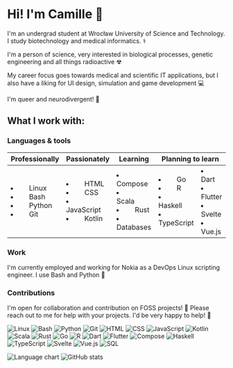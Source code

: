 # Hi! I'm Camille 🦊
I'm an undergrad student at Wrocław University of Science and Technology. I study biotechnology and medical informatics. ⚕

I'm a person of science, very interested in biological processes, genetic engineering and all things radioactive ☢

My career focus goes towards medical and scientific IT applications, but I also have a liking for UI design, simulation and game development 💻

I'm queer and neurodivergent! 🌈

## What I work with:

### Languages & tools
<table>
  <thead>
    <tr>
      <th>Professionally</th>
      <th>Passionately</th>
      <th>Learning</th>
      <th colspan=2>Planning to learn</th>
    </tr>
  </thead>
  <tbody>
    <tr>
      <td>
        <li><img src="https://cdn.jsdelivr.net/gh/devicons/devicon/icons/linux/linux-original.svg" style="width: 1em;" /> Linux</li>
        <li><img src="https://cdn.jsdelivr.net/gh/devicons/devicon/icons/bash/bash-original.svg" style="width: 1em;" /> Bash</li>
        <li><img src="https://cdn.jsdelivr.net/gh/devicons/devicon/icons/python/python-original.svg" style="width: 1em;" /> Python</li>
        <li><img src="https://cdn.jsdelivr.net/gh/devicons/devicon/icons/git/git-original.svg" style="width: 1em;" /> Git</li>
      </td>
      <td>
        <li><img src="https://cdn.jsdelivr.net/gh/devicons/devicon/icons/html5/html5-original.svg" style="width: 1em;" /> HTML</li>
        <li><img src="https://cdn.jsdelivr.net/gh/devicons/devicon/icons/css3/css3-original.svg" style="width: 1em;" /> CSS</li>
        <li><img src="https://cdn.jsdelivr.net/gh/devicons/devicon/icons/javascript/javascript-original.svg" style="width: 1em;" /> JavaScript</li>
        <li><img src="https://cdn.jsdelivr.net/gh/devicons/devicon/icons/kotlin/kotlin-original.svg" style="width: 1em;" /> Kotlin</li>
      </td>
      <td>
        <li><img src="https://cdn.jsdelivr.net/gh/devicons/devicon/icons/webpack/webpack-original.svg" style="width: 1em;" /> Compose</li>
        <li><img src="https://cdn.jsdelivr.net/gh/devicons/devicon/icons/scala/scala-original.svg" style="width: 1em;" /> Scala</li>
        <li><img src="https://cdn.jsdelivr.net/gh/devicons/devicon/icons/rust/rust-plain.svg" style="width: 1em;" /> Rust</li>
        <li><img src="https://cdn.jsdelivr.net/gh/devicons/devicon/icons/postgresql/postgresql-original.svg" style="width: 1em;" /> Databases</li>
      </td>
      <td>
        <li><img src="https://cdn.jsdelivr.net/gh/devicons/devicon/icons/go/go-original.svg" style="width: 1em;" /> Go</li>
        <li><img src="https://cdn.jsdelivr.net/gh/devicons/devicon/icons/r/r-original.svg" style="width: 1em;" /> R</li>
        <li><img src="https://cdn.jsdelivr.net/gh/devicons/devicon/icons/haskell/haskell-original.svg" style="width: 1em;" /> Haskell</li>
        <li><img src="https://cdn.jsdelivr.net/gh/devicons/devicon/icons/typescript/typescript-original.svg" style="width: 1em;" /> TypeScript</li>
      </td>
      <td>
        <li><img src="https://cdn.jsdelivr.net/gh/devicons/devicon/icons/dart/dart-original.svg" style="width: 1em;" /> Dart</li>
        <li><img src="https://cdn.jsdelivr.net/gh/devicons/devicon/icons/flutter/flutter-original.svg" style="width: 1em;" /> Flutter</li>
        <li><img src="https://cdn.jsdelivr.net/gh/devicons/devicon/icons/svelte/svelte-original.svg" style="width: 1em;" /> Svelte</li>
        <li><img src="https://cdn.jsdelivr.net/gh/devicons/devicon/icons/vuejs/vuejs-original.svg" style="width: 1em;" /> Vue.js</li>
      </td>
    </tr>
  </tbody>
</table>

### Work
I'm currently employed and working for Nokia as a DevOps Linux scripting engineer. I use Bash and Python 🐍

### Contributions
I'm open for collaboration and contribution on FOSS projects! 🌱 Please reach out to me for help with your projects. I'd be very happy to help! 💖

<p>
  <img alt="Linux" src="https://img.shields.io/badge/-Linux-fa6edb?style=flat-square&logo=linux&logoColor=white" />
  <img alt="Bash" src="https://img.shields.io/badge/-Bash-ea79eb?style=flat-square&logo=gnubash&logoColor=white" />
  <img alt="Python" src="https://img.shields.io/badge/-Python-d783f8?style=flat-square&logo=python&logoColor=white" />
  <img alt="Git" src="https://img.shields.io/badge/-Git-c28dff?style=flat-square&logo=git&logoColor=white" />
  <img alt="HTML" src="https://img.shields.io/badge/-HTML-ab96ff?style=flat-square&logo=html5&logoColor=white" />
  <img alt="CSS" src="https://img.shields.io/badge/-CSS-919eff?style=flat-square&logo=css3&logoColor=white" />
  <img alt="JavaScript" src="https://img.shields.io/badge/-JavaScript-73a6ff?style=flat-square&logo=javascript&logoColor=white" />
  <img alt="Kotlin" src="https://img.shields.io/badge/-Kotlin-51acff?style=flat-square&logo=kotlin&logoColor=white" />
  <img alt="Scala" src="https://img.shields.io/badge/-Scala-19b2ff?style=flat-square&logo=scala&logoColor=white" />
  <img alt="Rust" src="https://img.shields.io/badge/-Rust-00b6ff?style=flat-square&logo=rust&logoColor=white" />
  <img alt="Go" src="https://img.shields.io/badge/-Go-00bbff?style=flat-square&logo=go&logoColor=white" />
  <img alt="R" src="https://img.shields.io/badge/-R-00beff?style=flat-square&logo=r&logoColor=white" />
  <img alt="Dart" src="https://img.shields.io/badge/-Dart-00c1f7?style=flat-square&logo=dart&logoColor=white" />
  <img alt="Flutter" src="https://img.shields.io/badge/-Flutter-00c3ec?style=flat-square&logo=flutter&logoColor=white" />
  <img alt="Compose" src="https://img.shields.io/badge/-Compose-00c5e1?style=flat-square&logo=jetpackcompose&logoColor=white" />
  <img alt="Haskell" src="https://img.shields.io/badge/-Haskell-00c6d6?style=flat-square&logo=haskell&logoColor=white" />
  <img alt="TypeScript" src="https://img.shields.io/badge/-TypeScript-00c7cb?style=flat-square&logo=typescript&logoColor=white" />
  <img alt="Svelte" src="https://img.shields.io/badge/-Svelte-28c7c0?style=flat-square&logo=svelte&logoColor=white" />
  <img alt="Vue.js" src="https://img.shields.io/badge/-Vue.js-48c7b6?style=flat-square&logo=vue.js&logoColor=white" />
  <img alt="SQL" src="https://img.shields.io/badge/-SQL-5ec7ad?style=flat-square&logo=postgresql&logoColor=white" />
</p>

![Language chart](https://github-readme-stats.vercel.app/api/top-langs/?username=xhoneybear&layout=compact)
![GitHub stats](https://github-readme-stats.vercel.app/api?username=xhoneybear&show_icons=true&count_private=true)   

<!--
**xhoneybear/xhoneybear** is a ✨ _special_ ✨ repository because its `README.md` (this file) appears on your GitHub profile.

Here are some ideas to get you started:

<li>🔭 I’m currently working on ...
<li>🌱 I’m currently learning ...
<li>👯 I’m looking to collaborate on ...
<li>🤔 I’m looking for help with ...
<li>💬 Ask me about ...
<li>📫 How to reach me: ...
<li>😄 Pronouns: ...
<li>⚡ Fun fact: ...
-->
